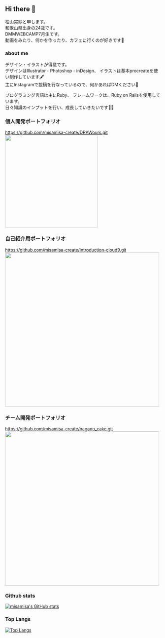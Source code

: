 ## Hi there 👋

松山実紗と申します。  
和歌山県出身の24歳です。  
DMMWEBCAMP7月生です。  
動画をみたり、何かを作ったり、カフェに行くのが好きです💐  

### about me

デザイン・イラストが得意です。  
デザインはIllustrator・Photoshop・inDesign、 
イラストは基本procreateを使い制作しています🖋  
主にInstagramで投稿を行なっているので、何かあればDMください🐶  

プログラミング言語は主にRuby、 フレームワークは、Ruby on Railsを使用しています。  
日々知識のインプットを行い、成長していきたいです👩‍💻  

### 個人開発ポートフォリオ  
https://github.com/misamisa-create/DRAWours.git  
<img src="https://user-images.githubusercontent.com/83994010/138391927-230d8d4e-5b4e-4119-bc97-f0bd5e0597f0.jpeg" width="300">

### 自己紹介用ポートフォリオ  
https://github.com/misamisa-create/introduction-cloud9.git  
<img src="https://user-images.githubusercontent.com/83994010/138391944-8d2ff0f0-514f-438e-85c1-5335f6d9efd2.jpeg" width="500">

### チーム開発ポートフォリオ  
https://github.com/misamisa-create/nagano_cake.git  
<img src="https://user-images.githubusercontent.com/83994010/138391987-68fb41b6-dd95-4105-8cbe-b647c388a3b7.jpeg" width="500">

### Github stats
[![misamisa's GitHub stats](https://github-readme-stats.vercel.app/api?username=misamisa-create&theme=vue-dark&show_icons=true)](https://github.com/misamisa-create/github-readme-stats)

### Top Langs
[![Top Langs](https://github-readme-stats.vercel.app/api/top-langs/?username=misamisa-create&theme=vue-dark&show_icons=true&layout=compact)](https://github.com/misamisa-create/github-readme-stats)

